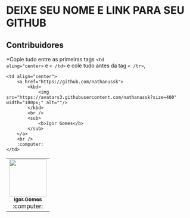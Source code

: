 # DEIXE SEU NOME E LINK PARA SEU GITHUB

## Contribuidores
*Copie tudo entre as primeiras tags <code><td aling="center></code> e <code>< /td></code> e cole tudo antes da tag <code>< /tr></code>, 
<table>
<tr>  
  <td align="center">
        <a href="https://github.com/wizardigor">
            <kbd>
                <img src="https://avatars3.githubusercontent.com/wizardigor?size=400" width="100px;" alt=""/>
            </kbd>
            <br />
            <sub>
                <b>Igor Gomes</b>
            </sub>
        </a>
        <br />
        :computer:
    </td>

    <td align="center">
        <a href="https://github.com/nathanussk">
            <kbd>
                <img src="https://avatars3.githubusercontent.com/nathanussk?size=400" width="100px;" alt=""/>
            </kbd>
            <br />
            <sub>
                <b>Igor Gomes</b>
            </sub>
        </a>
        <br />
        :computer:
    </td>
  
  </tr>
</table>


